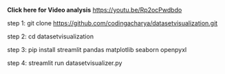 **Click here for Video analysis** https://youtu.be/Rp2ocPwdbdo



step 1: git clone https://github.com/codingacharya/datasetvisualization.git

step 2: cd datasetvisualization

step 3: pip install streamlit pandas matplotlib seaborn openpyxl

step 4: streamlit run datasetvisualizer.py
